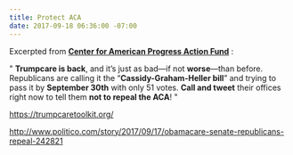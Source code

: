 ```yaml
---
title: Protect ACA
date: 2017-09-18 06:36:00 -07:00
---
```


Excerpted from [**Center for American Progress Action Fund**](https://www.americanprogressaction.org/) :

"   **Trumpcare is back**, and it’s just as bad—if not **worse**—than before. Republicans are calling it the “**Cassidy-Graham-Heller bill**” and trying to pass it by **September 30th** with only 51 votes. **Call and tweet** their offices right now to tell them **not to repeal the ACA**!   "

https://trumpcaretoolkit.org/

http://www.politico.com/story/2017/09/17/obamacare-senate-republicans-repeal-242821